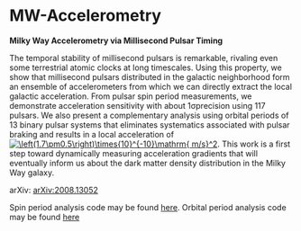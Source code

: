 # MW-Accelerometry
**Milky Way Accelerometry via Millisecond Pulsar Timing**

The temporal stability of millisecond pulsars is remarkable, rivaling even some terrestrial atomic clocks at long timescales. Using this property, we show that millisecond pulsars distributed in the galactic neighborhood form an ensemble of accelerometers from which we can directly extract the local galactic acceleration.  From pulsar spin period measurements, we demonstrate acceleration sensitivity with about 1σprecision using 117 pulsars. We also present a complementary analysis using orbital periods of 13 binary pulsar systems that eliminates systematics associated with pulsar braking and results in a local acceleration of <a href="https://www.codecogs.com/eqnedit.php?latex=\left(1.7\pm0.5\right)\times{10}^{-10}\mathrm{&space;m/s}^2" target="_blank"><img src="https://latex.codecogs.com/gif.latex?\left(1.7\pm0.5\right)\times{10}^{-10}\mathrm{&space;m/s}^2" title="\left(1.7\pm0.5\right)\times{10}^{-10}\mathrm{ m/s}^2" /></a>. This work is a first step toward dynamically measuring acceleration gradients that will eventually inform us about the dark matter density distribution in the Milky Way galaxy.

arXiv: [arXiv:2008.13052](https://arxiv.org/abs/2008.13052)


Spin period analysis code may be found [here](spin_period.ipynb).
Orbital period analysis code may be found [here](orbital_period.ipynb)
